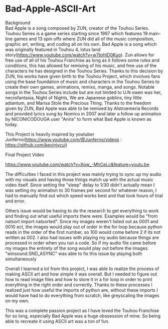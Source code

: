 # Bad-Apple-ASCII-Art
Background  
  Bad Apple is a song composed by ZUN, creator of the Touhou Series. Touhou Series is a game series starting since 1997 which features 19 main-line games and 13 spin offs where ZUN did all of the music composition, graphic art, writing, and coding all on his own. Bad Apple is a song which was originally featured in Touhou 4, lotus land story(https://www.youtube.com/watch?v=w7IoHiD0Kuo). Zun allows for free use of all of his Touhou Franchise as long as it follows some rules and conditions, this has allowed for remixing of his music, and free use of the characters he has designed in the Touhou Series. Thanks to this decision by ZUN, his works have given birth to the Touhou Project, which involves fans using the base foundation of music and characters in the Touhou Series to create their own games, animations, remixs, manga, and songs. Notable songs in the Touhou Series include but are not limited to U.N owen was her, necrofantasia, Night of Nights, We are Japanese goblins, tiny little adiantum, and Marisa Stole the Precious Thing. Thanks to the freedom given by ZUN, Bad Apple was able to be remixed by Alstroemeria Records and provided lyrics sung by Nomico in 2007 and later a follow up animation by NICONICODOUGA user "Anira" to form what Bad Apple is known as today.

This Project is heavily inspired by youtuber Junferno(https://www.youtube.com/@Junferno/videos : https://github.com/kevinjycui)



Final Project Video

https://www.youtube.com/watch?v=Xpw_-MhCeLc&feature=youtu.be 


The difficulties I faced in this project was mainly trying to sync up my audio with my visuals and having those things match up with the actual music video itself. Since setting the "sleep" delay to 1/30 didn't actually mean I was setting my animation to 30 frames per second for whatever reason, I had to manually find out which speed works best and that took hours of trial and error. 

Others issue would be having to do the research to get everything to work and finding out what useful imports there were. 
Examples would be "from natsort import natsorted". Since my images weren't listed out as 0001 and 0010 ect, the images would play out of order in the for loop because python reads in the order of the first number, so 100 would come before 2 if its not written as 002.
I also had issues with playing my audio because things are processed in order when you run a code. So if my audio file came before my images the entirety of the song would play out before the images. "winsound.SND_ASYNC" was able to fix this issue by playing both simultaneously

Overall I learned a lot from this project, I was able to realize the process of making ASCII art and how simple it was overall. But I needed to figure out how to read image files and how to store it in a for loop in order to print everything in the right order and correctly. Thanks to these processes I realized just how useful the imports of python are, without these imports I would have had to do everything from scratch, like greyscaling the images on my own. 

This was a complete passion project as I have loved the Touhou Franchise for so long, especially Bad Apple was a huge obssession of mine. So being able to recreate it using ASCII art was a ton of fun. 
